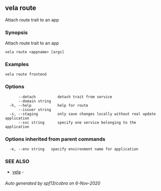 ## vela route

Attach route trait to an app

### Synopsis

Attach route trait to an app

```
vela route <appname> [args]
```

### Examples

```
vela route frontend
```

### Options

```
      --detach          detach trait from service
      --domain string   
  -h, --help            help for route
      --issuer string   
  -s, --staging         only save changes locally without real update application
      --svc string      specify one service belonging to the application
```

### Options inherited from parent commands

```
  -e, --env string   specify environment name for application
```

### SEE ALSO

* [vela](vela.md)	 - 

###### Auto generated by spf13/cobra on 6-Nov-2020
